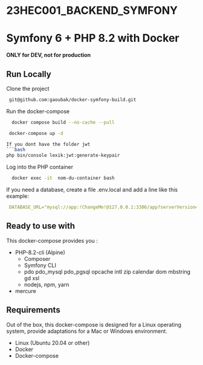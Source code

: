 # 23HEC001_BACKEND_SYMFONY


# Symfony 6 + PHP 8.2 with Docker

**ONLY for DEV, not for production**

## Run Locally

Clone the project

```bash
 git@github.com:gaoubak/docker-symfony-build.git
```

Run the docker-compose

```bash
  docker compose build --no-cache --pull
```
```bash
 docker-compose up -d
```

```bash
If you dont have the folder jwt 
```bash
php bin/console lexik:jwt:generate-keypair
```
Log into the PHP container

```bash
  docker exec -it  nom-du-container bash
```

If you need a database, create a file .env.local and add a line like this example:

```yaml
 DATABASE_URL="mysql://app:!ChangeMe!@127.0.0.1:3306/app?serverVersion=8&charset=utf8mb4"
```

## Ready to use with

This docker-compose provides you :

- PHP-8.2-cli (Alpine)
    - Composer
    - Symfony CLI
    - pdo pdo_mysql pdo_pgsql opcache intl zip calendar dom mbstring gd xsl
    - nodejs, npm, yarn
- mercure


## Requirements

Out of the box, this docker-compose is designed for a Linux operating system, provide adaptations for a Mac or Windows environment.

- Linux (Ubuntu 20.04 or other)
- Docker
- Docker-compose
